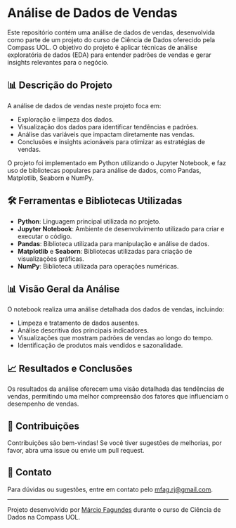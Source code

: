 # Análise de Dados de Vendas

Este repositório contém uma análise de dados de vendas, desenvolvida como parte de um projeto do curso de Ciência de Dados oferecido pela Compass UOL. O objetivo do projeto é aplicar técnicas de análise exploratória de dados (EDA) para entender padrões de vendas e gerar insights relevantes para o negócio.

## 📊 Descrição do Projeto

A análise de dados de vendas neste projeto foca em:

- Exploração e limpeza dos dados.
- Visualização dos dados para identificar tendências e padrões.
- Análise das variáveis que impactam diretamente nas vendas.
- Conclusões e insights acionáveis para otimizar as estratégias de vendas.

O projeto foi implementado em Python utilizando o Jupyter Notebook, e faz uso de bibliotecas populares para análise de dados, como Pandas, Matplotlib, Seaborn e NumPy.

## 🛠️ Ferramentas e Bibliotecas Utilizadas

- **Python**: Linguagem principal utilizada no projeto.
- **Jupyter Notebook**: Ambiente de desenvolvimento utilizado para criar e executar o código.
- **Pandas**: Biblioteca utilizada para manipulação e análise de dados.
- **Matplotlib** e **Seaborn**: Bibliotecas utilizadas para criação de visualizações gráficas.
- **NumPy**: Biblioteca utilizada para operações numéricas.

## 📊 Visão Geral da Análise
O notebook realiza uma análise detalhada dos dados de vendas, incluindo:

- Limpeza e tratamento de dados ausentes.
- Análise descritiva dos principais indicadores.
- Visualizações que mostram padrões de vendas ao longo do tempo.
- Identificação de produtos mais vendidos e sazonalidade.

## 📈 Resultados e Conclusões
Os resultados da análise oferecem uma visão detalhada das tendências de vendas, permitindo uma melhor compreensão dos fatores que influenciam o desempenho de vendas.

## 🤝 Contribuições

Contribuições são bem-vindas! Se você tiver sugestões de melhorias, por favor, abra uma issue ou envie um pull request.

## 📧 Contato

Para dúvidas ou sugestões, entre em contato pelo [mfag.rj@gmail.com](mailto:mfag.rj@gmail.com).

---

Projeto desenvolvido por [Márcio Fagundes](https://github.com/marciofag) durante o curso de Ciência de Dados na Compass UOL.


